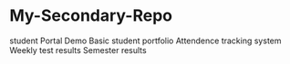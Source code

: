 # My-Secondary-Repo
student Portal Demo
Basic student portfolio
Attendence tracking system
Weekly test results
Semester results
